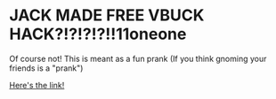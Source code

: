 # JACK MADE FREE VBUCK HACK?!?!?!?!!11oneone

Of course not! This is meant as a fun prank (If you think gnoming your friends is a "prank")

[Here's the link!](https://vbucksforfree.tk)
